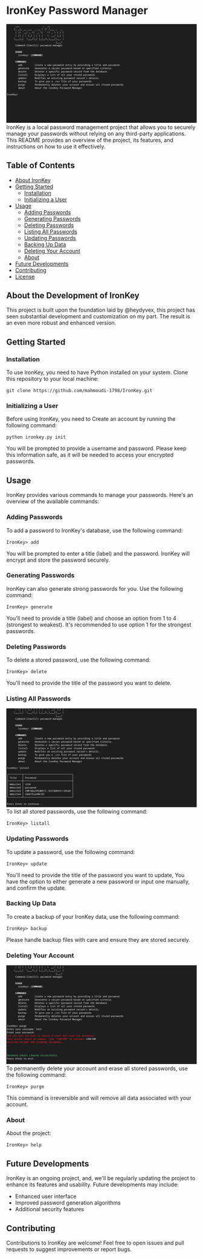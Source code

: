 # IronKey Password Manager
![alt text](https://github.com/mahmoudi-1798/IronKey/blob/master/images/Menu_image.png?raw=true)
IronKey is a local password management project that allows you to securely manage your passwords without relying on any third-party applications. This README provides an overview of the project, its features, and instructions on how to use it effectively.

## Table of Contents
- [About IronKey](#about-ironkey)
- [Getting Started](#getting-started)
  - [Installation](#installation)
  - [Initializing a User](#initializing-a-user)
- [Usage](#usage)
  - [Adding Passwords](#adding-passwords)
  - [Generating Passwords](#generating-passwords)
  - [Deleting Passwords](#deleting-passwords)
  - [Listing All Passwords](#listing-all-passwords)
  - [Updating Passwords](#updating-passwords)
  - [Backing Up Data](#backing-up-data)
  - [Deleting Your Account](#deleting-your-account)
  - [About](#about)
- [Future Developments](#future-developments)
- [Contributing](#contributing)
- [License](#license)

## About the Development of IronKey
This project is built upon the foundation laid by @heydyvex, this project has seen substantial development and customization on my part. The result is an even more robust and enhanced version.

## Getting Started

### Installation
To use IronKey, you need to have Python installed on your system. Clone this repository to your local machine:
```
git clone https://github.com/mahmoudi-1798/IronKey.git
```

### Initializing a User   
Before using IronKey, you need to Create an account by running the following command:
```
python ironkey.py init
```
You will be prompted to provide a username and password. Please keep this information safe, as it will be needed to access your encrypted passwords.

## Usage
IronKey provides various commands to manage your passwords. Here's an overview of the available commands:

### Adding Passwords
To add a password to IronKey's database, use the following command:
```
IronKey> add
```
You will be prompted to enter a title (label) and the password. IronKey will encrypt and store the password securely.

### Generating Passwords
IronKey can also generate strong passwords for you. Use the following command:
```
IronKey> generate
```
You'll need to provide a title (label) and choose an option from 1 to 4 (strongest to weakest). It's recommended to use option 1 for the strongest passwords.

### Deleting Passwords
To delete a stored password, use the following command:
```
IronKey> delete
```
You'll need to provide the title of the password you want to delete.

### Listing All Passwords
![alt text](https://github.com/mahmoudi-1798/IronKey/blob/master/images/listall_image.png?raw=true)
To list all stored passwords, use the following command:
```
IronKey> listall
```

### Updating Passwords
To update a password, use the following command:
```
IronKey> update
```
You'll need to provide the title of the password you want to update, You have the option to either generate a new password or input one manually, and confirm the update.

### Backing Up Data
To create a backup of your IronKey data, use the following command:
```
IronKey> backup
```
Please handle backup files with care and ensure they are stored securely.

### Deleting Your Account
![alt text](https://github.com/mahmoudi-1798/IronKey/blob/master/images/purge_image.png?raw=true)
To permanently delete your account and erase all stored passwords, use the following command:
```
IronKey> purge
```
This command is irreversible and will remove all data associated with your account.

### About
About the project:
```
IronKey> help
```

## Future Developments
IronKey is an ongoing project, and, we'll be regularly updating the project to enhance its features and usability. Future developments may include:
- Enhanced user interface
- Improved password generation algorithms
- Additional security features

## Contributing
Contributions to IronKey are welcome! Feel free to open issues and pull requests to suggest improvements or report bugs.

